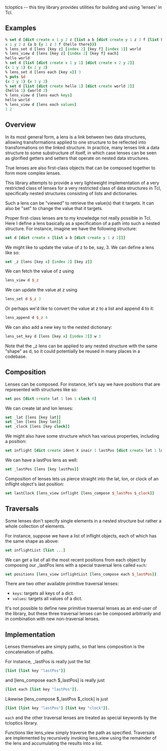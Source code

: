 
tcloptics -- this tiny library provides utilities for building and using 'lenses' in Tcl.

Examples
--------

```tcl
% set d [dict create x 1 y 2 z [list a b [dict create y 1 z 3 f [list hello there]]]]
x 1 y 2 z {a b {y 1 z 3 f {hello there}}}
% lens_set d [lens [key z] [index 2] [key f] [index 1]] world
% lens_view d [lens [key z] [index 2] [key f] each]
hello world
% set d [list [dict create x 1 y 1] [dict create x 2 y 2]]
{x 1 y 1} {x 2 y 2}
% lens_set d [lens each [key x]] 3
% puts $d
{x 3 y 1} {x 3 y 2}
% set d [list [dict create hello 1] [dict create world 2]]
{hello 1} {world 2}
% lens_view d [lens each keys]
hello world
% lens_view d [lens each values]
1 2
```

Overview
--------

In its most general form, a lens is a link between two data structures, allowing transformations
applied to one structure to be reflected into transformations on the linked structure. In practice,
many lenses link a data structure to some substructure of itself, in which case lenses can be
seen as glorified getters and setters that operate on nested data structures.

True lenses are also first-class objects that can be composed together to form more complex lenses.

This library attempts to provide a very lightweight implementation of a very restricted class
of lenses for a very restricted class of data structures in Tcl, specifically nested structures
consisting of lists and dictionaries.

Such a lens can be "viewed" to retrieve the value(s) that it targets. It can also be "set" to change the
value that it targets.

Proper first-class lenses are to my knowledge not really possible in Tcl. Here I define a lens
basically as a specification of a path into such a nested structure. For instance, imagine
we have the following structure:

```tcl
set d [dict create x [list a b [dict create y 1 z 2]]]
```

We might like to update the value of z to be, say, 3. We can define a lens like so:

```tcl
set _z [lens [key x] [index 2] [key z]]
```

We can fetch the value of z using

```tcl
lens_view d $_z
```

We can update the value at z using

```tcl
lens_set d $_z 3
```

Or perhaps we'd like to convert the value at z to a list and append 4 to it:

```tcl
lens_append d $_z 4
```

We can also add a new key to the nested dictionary:

```tcl
lens_set_key d [lens [key x] [index 2]] w 3
```

Note that the _z lens can be applied to any nested structure with the same "shape" as d, so
it could potentially be reused in many places in a codebase.

Composition
-----------

Lenses can be composed. For instance, let's say we have positions that are represented with structures
like so:

```tcl
set pos [dict create lat 1 lon 1 clock 0]
```

We can create lat and lon lenses:

```tcl
set _lat [lens [key lat]]
set _lon [lens [key lon]]
set _clock [lens [key clock]]
```

We might also have some structure which has various properties, including a position:

```tcl
set inflight [dict create ident X inair 1 lastPos [dict create lat 1 lon 1 clock 0]]
```

We can have a lastPos lens as well:

```tcl
set _lastPos [lens [key lastPos]]
```

Composition of lenses lets us pierce straight into the lat, lon, or clock of an inflight object's last position:

```tcl
set lastClock [lens_view inflight [lens_compose $_lastPos $_clock]]
```

Traversals
----------

Some lenses don't specify single elements in a nested structure but rather a whole collection of elements.

For instance, suppose we have a list of inflight objects, each of which has the same shape as above:

```tcl
set inflightList [list ...]
```

We can get a list of all the most recent positions from each object by composing our _lastPos lens
with a special traversal lens called `each`:

```tcl
set positions [lens_view inflightList [lens_compose each $_lastPos]]
```

There are two other available primitive traversal lenses:

- `keys`: targets all keys of a dict.
- `values`: targets all values of a dict.

It's not possible to define new primitive traversal lenses as an end-user of the library, but these three
traversal lenses can be composed arbitrarily and in combination with new non-traversal lenses.

Implementation
--------------

Lenses themselves are simply paths, so that lens composition is the concatenation of paths.

For instance, _lastPos is really just the list

```tcl
[list [list key "lastPos"]]
```

and [lens_compose each $_lastPos] is really just

```tcl
[list each [list key "lastPos"]].
```

Likewise [lens_compose $_lastPos $_clock] is just

```tcl
[list [list key "lastPos"] [list key "clock"]].
```

`each` and the other traversal lenses are treated as special keywords by the tcloptics library.

Functions like lens_view simply traverse the path as specified. Traversals are implemented by recursively
invoking lens_view using the remainder of the lens and accumulating the results into a list.


